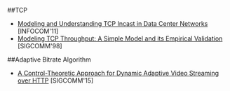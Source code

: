 ##TCP

+ [Modeling and Understanding TCP Incast in Data Center Networks ](https://ieeexplore.ieee.org/stamp/stamp.jsp?tp=&arnumber=5934923) [INFOCOM'11]
+ [Modeling TCP Throughput: A Simple Model and its Empirical Validation](https://dl.acm.org/doi/abs/10.1145/285237.285291) [SIGCOMM'98]

##Adaptive Bitrate Algorithm

+ [A Control-Theoretic Approach for Dynamic Adaptive Video Streaming over HTTP](https://dl.acm.org/doi/pdf/10.1145/2785956.2787486) [SIGCOMM'15]
